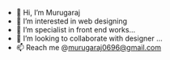 - 👋 Hi, I’m Murugaraj
- 👀 I’m interested in web designing
- 🌱 I’m specialist in front end works...
- 💞️ I’m looking to collaborate with designer ...
- 📫 Reach me @murugaraj0696@gmail.com

<!---
rajpandian06/rajpandian06 is a ✨ special ✨ repository because its `README.md` (this file) appears on your GitHub profile.
You can click the Preview link to take a look at your changes.
--->
